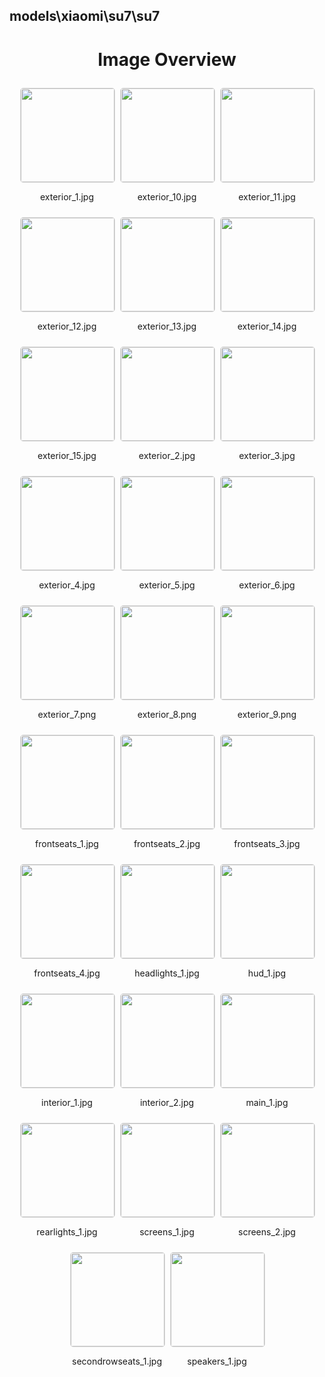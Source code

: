 ## models\xiaomi\su7\su7

<style>
    .image-gallery {
        display: flex;
        flex-wrap: wrap;
        gap: 10px;
        justify-content: center;
        padding: 10px;
    }
    .image-gallery img {
        width: 150px;
        height: auto;
        border: 1px solid #ddd;
        border-radius: 5px;
    }
    .image-gallery div {
        flex: 1 1 calc(33.333% - 20px); /* Three images per row on large screens */
        max-width: 150px;
        text-align: center;
    }
    @media (max-width: 768px) {
        .image-gallery div {
            flex: 1 1 calc(50% - 20px); /* Two images per row on medium screens */
        }
    }
    @media (max-width: 480px) {
        .image-gallery div {
            flex: 1 1 100%; /* One image per row on small screens */
        }
    }
</style>
<h1 style ="text-align: center;"> Image Overview </h1> <div class="image-gallery">
<div>
<img src="https://media.evkx.net/multimedia/models/xiaomi/su7/su7/exterior_1_st.jpg">
<p>exterior_1.jpg</p>
</div>
<div>
<img src="https://media.evkx.net/multimedia/models/xiaomi/su7/su7/exterior_10_st.jpg">
<p>exterior_10.jpg</p>
</div>
<div>
<img src="https://media.evkx.net/multimedia/models/xiaomi/su7/su7/exterior_11_st.jpg">
<p>exterior_11.jpg</p>
</div>
<div>
<img src="https://media.evkx.net/multimedia/models/xiaomi/su7/su7/exterior_12_st.jpg">
<p>exterior_12.jpg</p>
</div>
<div>
<img src="https://media.evkx.net/multimedia/models/xiaomi/su7/su7/exterior_13_st.jpg">
<p>exterior_13.jpg</p>
</div>
<div>
<img src="https://media.evkx.net/multimedia/models/xiaomi/su7/su7/exterior_14_st.jpg">
<p>exterior_14.jpg</p>
</div>
<div>
<img src="https://media.evkx.net/multimedia/models/xiaomi/su7/su7/exterior_15_st.jpg">
<p>exterior_15.jpg</p>
</div>
<div>
<img src="https://media.evkx.net/multimedia/models/xiaomi/su7/su7/exterior_2_st.jpg">
<p>exterior_2.jpg</p>
</div>
<div>
<img src="https://media.evkx.net/multimedia/models/xiaomi/su7/su7/exterior_3_st.jpg">
<p>exterior_3.jpg</p>
</div>
<div>
<img src="https://media.evkx.net/multimedia/models/xiaomi/su7/su7/exterior_4_st.jpg">
<p>exterior_4.jpg</p>
</div>
<div>
<img src="https://media.evkx.net/multimedia/models/xiaomi/su7/su7/exterior_5_st.jpg">
<p>exterior_5.jpg</p>
</div>
<div>
<img src="https://media.evkx.net/multimedia/models/xiaomi/su7/su7/exterior_6_st.jpg">
<p>exterior_6.jpg</p>
</div>
<div>
<img src="https://media.evkx.net/multimedia/models/xiaomi/su7/su7/exterior_7_st.png">
<p>exterior_7.png</p>
</div>
<div>
<img src="https://media.evkx.net/multimedia/models/xiaomi/su7/su7/exterior_8_st.png">
<p>exterior_8.png</p>
</div>
<div>
<img src="https://media.evkx.net/multimedia/models/xiaomi/su7/su7/exterior_9_st.png">
<p>exterior_9.png</p>
</div>
<div>
<img src="https://media.evkx.net/multimedia/models/xiaomi/su7/su7/frontseats_1_st.jpg">
<p>frontseats_1.jpg</p>
</div>
<div>
<img src="https://media.evkx.net/multimedia/models/xiaomi/su7/su7/frontseats_2_st.jpg">
<p>frontseats_2.jpg</p>
</div>
<div>
<img src="https://media.evkx.net/multimedia/models/xiaomi/su7/su7/frontseats_3_st.jpg">
<p>frontseats_3.jpg</p>
</div>
<div>
<img src="https://media.evkx.net/multimedia/models/xiaomi/su7/su7/frontseats_4_st.jpg">
<p>frontseats_4.jpg</p>
</div>
<div>
<img src="https://media.evkx.net/multimedia/models/xiaomi/su7/su7/headlights_1_st.jpg">
<p>headlights_1.jpg</p>
</div>
<div>
<img src="https://media.evkx.net/multimedia/models/xiaomi/su7/su7/hud_1_st.jpg">
<p>hud_1.jpg</p>
</div>
<div>
<img src="https://media.evkx.net/multimedia/models/xiaomi/su7/su7/interior_1_st.jpg">
<p>interior_1.jpg</p>
</div>
<div>
<img src="https://media.evkx.net/multimedia/models/xiaomi/su7/su7/interior_2_st.jpg">
<p>interior_2.jpg</p>
</div>
<div>
<img src="https://media.evkx.net/multimedia/models/xiaomi/su7/su7/main_1_st.jpg">
<p>main_1.jpg</p>
</div>
<div>
<img src="https://media.evkx.net/multimedia/models/xiaomi/su7/su7/rearlights_1_st.jpg">
<p>rearlights_1.jpg</p>
</div>
<div>
<img src="https://media.evkx.net/multimedia/models/xiaomi/su7/su7/screens_1_st.jpg">
<p>screens_1.jpg</p>
</div>
<div>
<img src="https://media.evkx.net/multimedia/models/xiaomi/su7/su7/screens_2_st.jpg">
<p>screens_2.jpg</p>
</div>
<div>
<img src="https://media.evkx.net/multimedia/models/xiaomi/su7/su7/secondrowseats_1_st.jpg">
<p>secondrowseats_1.jpg</p>
</div>
<div>
<img src="https://media.evkx.net/multimedia/models/xiaomi/su7/su7/speakers_1_st.jpg">
<p>speakers_1.jpg</p>
</div>
</div>
